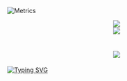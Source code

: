 
![Metrics](https://metrics.lecoq.io/Oliverwqcwrw?template=classic&config.timezone=Asia%2FShanghai)

<div align="center"> <img src="https://visitor-badge.glitch.me/badge?page_id=Oliverwqcwrw" /> </div>

<div align="center"> <img src="https://activity-graph.herokuapp.com/graph?username=Oliverwqcwrw&theme=xcode" /> </div>

<h1 align="center"> <a href="https://sunguoqi.com/"> <img src="https://readme-typing-svg.herokuapp.com/?lines=console.log(%2222Oliver%2C%20Wish you can knock code every day!%22)Oliver, 奥利弗祝您可以天天敲代码!&center=true&size=27"> </a> </h1>

[![Typing SVG](https://readme-typing-svg.herokuapp.com/?lines=奥利弗祝您可以天天敲代码;第二段文字)](https://git.io/typing-svg)

